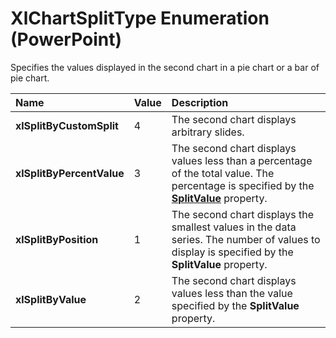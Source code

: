 
# XlChartSplitType Enumeration (PowerPoint)

Specifies the values displayed in the second chart in a pie chart or a bar of pie chart.



|**Name**|**Value**|**Description**|
|:-----|:-----|:-----|
|**xlSplitByCustomSplit**|4|The second chart displays arbitrary slides.|
|**xlSplitByPercentValue**|3|The second chart displays values less than a percentage of the total value. The percentage is specified by the  **[SplitValue](a5698b4c-3833-d1e5-98d6-d49b19c7cbb5.md)** property.|
|**xlSplitByPosition**|1|The second chart displays the smallest values in the data series. The number of values to display is specified by the  **SplitValue** property.|
|**xlSplitByValue**|2|The second chart displays values less than the value specified by the  **SplitValue** property.|

